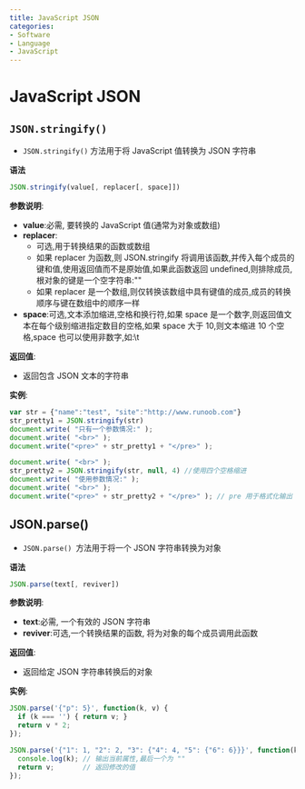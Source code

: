 ```yaml
---
title: JavaScript JSON
categories:
- Software
- Language
- JavaScript
---
```

# JavaScript JSON

## `JSON.stringify()`

- `JSON.stringify()` 方法用于将 JavaScript 值转换为 JSON 字符串

**语法**

```js
JSON.stringify(value[, replacer[, space]])
```

**参数说明**:

- **value**:必需, 要转换的 JavaScript 值(通常为对象或数组)
- **replacer**:
    - 可选,用于转换结果的函数或数组
    - 如果 replacer 为函数,则 JSON.stringify 将调用该函数,并传入每个成员的键和值,使用返回值而不是原始值,如果此函数返回 undefined,则排除成员,根对象的键是一个空字符串:""
    - 如果 replacer 是一个数组,则仅转换该数组中具有键值的成员,成员的转换顺序与键在数组中的顺序一样
- **space**:可选,文本添加缩进,空格和换行符,如果 space 是一个数字,则返回值文本在每个级别缩进指定数目的空格,如果 space 大于 10,则文本缩进 10 个空格,space 也可以使用非数字,如:\t

**返回值**:

- 返回包含 JSON 文本的字符串

**实例**:

```js
var str = {"name":"test", "site":"http://www.runoob.com"}
str_pretty1 = JSON.stringify(str)
document.write( "只有一个参数情况:" );
document.write( "<br>" );
document.write("<pre>" + str_pretty1 + "</pre>" );

document.write( "<br>" );
str_pretty2 = JSON.stringify(str, null, 4) //使用四个空格缩进
document.write( "使用参数情况:" );
document.write( "<br>" );
document.write("<pre>" + str_pretty2 + "</pre>" ); // pre 用于格式化输出
```

## JSON.parse()

- `JSON.parse() `方法用于将一个 JSON 字符串转换为对象

**语法**

```js
JSON.parse(text[, reviver])
```

**参数说明**:

- **text**:必需, 一个有效的 JSON 字符串
- **reviver**:可选,一个转换结果的函数, 将为对象的每个成员调用此函数

**返回值**:

- 返回给定 JSON 字符串转换后的对象

**实例**:

```js
JSON.parse('{"p": 5}', function(k, v) {
  if (k === '') { return v; }
  return v * 2;
});

JSON.parse('{"1": 1, "2": 2, "3": {"4": 4, "5": {"6": 6}}}', function(k, v) {
  console.log(k); // 输出当前属性,最后一个为 ""
  return v;       // 返回修改的值
});
```

